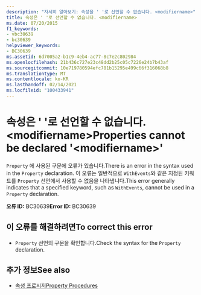 ```yaml
---
description: "자세히 알아보기: 속성을 ' '로 선언할 수 없습니다. <modifiername>"
title: 속성은 ' '로 선언할 수 없습니다. <modifiername>
ms.date: 07/20/2015
f1_keywords:
- vbc30639
- bc30639
helpviewer_keywords:
- BC30639
ms.assetid: 6d7005a2-b1c9-4eb4-ac77-8c7e2c802984
ms.openlocfilehash: 21b436c727e23c48dd2b25c05c7226e24b7b43af
ms.sourcegitcommit: 10e719780594efc781b15295e499c66f316068b8
ms.translationtype: MT
ms.contentlocale: ko-KR
ms.lasthandoff: 02/14/2021
ms.locfileid: "100433941"
---
```

# <a name="properties-cannot-be-declared-modifiername"></a><span data-ttu-id="e723e-103">속성은 ' '로 선언할 수 없습니다. \<modifiername></span><span class="sxs-lookup"><span data-stu-id="e723e-103">Properties cannot be declared '\<modifiername>'</span></span>

<span data-ttu-id="e723e-104">`Property` 에 사용된 구문에 오류가 있습니다.</span><span class="sxs-lookup"><span data-stu-id="e723e-104">There is an error in the syntax used in the `Property` declaration.</span></span> <span data-ttu-id="e723e-105">이 오류는 일반적으로 `WithEvents`와 같은 지정된 키워드를 `Property` 선언에서 사용할 수 없음을 나타냅니다.</span><span class="sxs-lookup"><span data-stu-id="e723e-105">This error generally indicates that a specified keyword, such as `WithEvents`, cannot be used in a `Property` declaration.</span></span>  
  
 <span data-ttu-id="e723e-106">**오류 ID:** BC30639</span><span class="sxs-lookup"><span data-stu-id="e723e-106">**Error ID:** BC30639</span></span>  
  
## <a name="to-correct-this-error"></a><span data-ttu-id="e723e-107">이 오류를 해결하려면</span><span class="sxs-lookup"><span data-stu-id="e723e-107">To correct this error</span></span>  
  
- <span data-ttu-id="e723e-108">`Property` 선언의 구문을 확인합니다.</span><span class="sxs-lookup"><span data-stu-id="e723e-108">Check the syntax for the `Property` declaration.</span></span>  
  
## <a name="see-also"></a><span data-ttu-id="e723e-109">추가 정보</span><span class="sxs-lookup"><span data-stu-id="e723e-109">See also</span></span>

- [<span data-ttu-id="e723e-110">속성 프로시저</span><span class="sxs-lookup"><span data-stu-id="e723e-110">Property Procedures</span></span>](../programming-guide/language-features/procedures/property-procedures.md)
